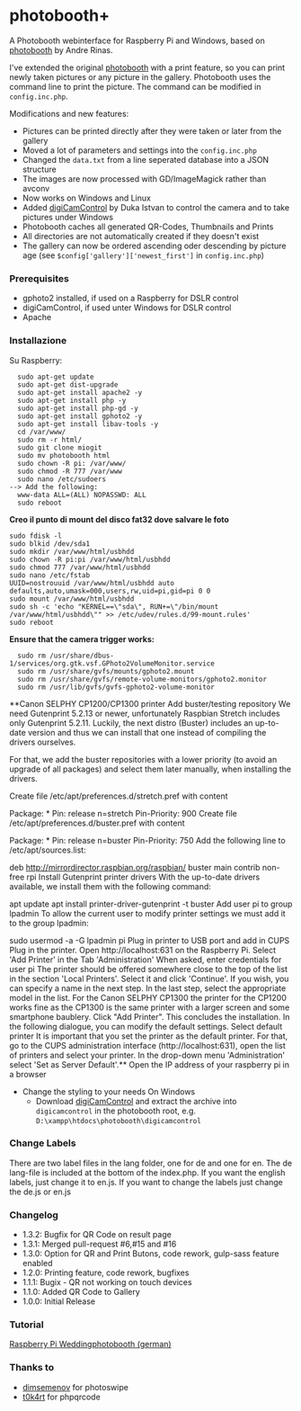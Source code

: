 # photobooth+
A Photobooth webinterface for Raspberry Pi and Windows, based on [photobooth](https://github.com/andreknieriem/photobooth) by Andre Rinas.

I've extended the original [photobooth](https://github.com/andreknieriem/photobooth) with a print feature, so you can print newly taken pictures or any picture in the gallery. Photobooth uses the command line to print the picture. The command can be modified in ```config.inc.php```.

Modifications and new features:
- Pictures can be printed directly after they were taken or later from the gallery
- Moved a lot of parameters and settings into the ```config.inc.php```
- Changed the ```data.txt``` from a line seperated database into a JSON structure
- The images are now processed with GD/ImageMagick rather than avconv
- Now works on Windows and Linux
- Added [digiCamControl](http://digicamcontrol.com/) by Duka Istvan to control the camera and to take pictures under Windows
- Photobooth caches all generated QR-Codes, Thumbnails and Prints
- All directories are not automatically created if they doesn't exist
- The gallery can now be ordered ascending oder descending by picture age (see ```$config['gallery']['newest_first']``` in ```config.inc.php```)

### Prerequisites
- gphoto2 installed, if used on a Raspberry for DSLR control
- digiCamControl, if used unter Windows for DSLR control
- Apache

### Installazione
Su Raspberry:
```
  sudo apt-get update
  sudo apt-get dist-upgrade
  sudo apt-get install apache2 -y
  sudo apt-get install php -y
  sudo apt-get install php-gd -y
  sudo apt-get install gphoto2 -y
  sudo apt-get install libav-tools -y
  cd /var/www/
  sudo rm -r html/
  sudo git clone miogit
  sudo mv photobooth html
  sudo chown -R pi: /var/www/
  sudo chmod -R 777 /var/www
  sudo nano /etc/sudoers
--> Add the following:
  www-data ALL=(ALL) NOPASSWD: ALL
  sudo reboot
```
**Creo il punto di mount del disco fat32 dove salvare le foto**
```
sudo fdisk -l
sudo blkid /dev/sda1
sudo mkdir /var/www/html/usbhdd
sudo chown -R pi:pi /var/www/html/usbhdd
sudo chmod 777 /var/www/html/usbhdd
sudo nano /etc/fstab
UUID=nostrouuid /var/www/html/usbhdd auto defaults,auto,umask=000,users,rw,uid=pi,gid=pi 0 0
sudo mount /var/www/html/usbhdd
sudo sh -c 'echo "KERNEL==\"sda\", RUN+=\"/bin/mount /var/www/html/usbhdd\"" >> /etc/udev/rules.d/99-mount.rules'
sudo reboot
```
**Ensure that the camera trigger works:**
```
  sudo rm /usr/share/dbus-1/services/org.gtk.vsf.GPhoto2VolumeMonitor.service
  sudo rm /usr/share/gvfs/mounts/gphoto2.mount
  sudo rm /usr/share/gvfs/remote-volume-monitors/gphoto2.monitor
  sudo rm /usr/lib/gvfs/gvfs-gphoto2-volume-monitor
```

**Canon SELPHY CP1200/CP1300 printer
Add buster/testing repository
We need Gutenprint 5.2.13 or newer, unfortunately Raspbian Stretch includes only Gutenprint 5.2.11. Luckily, the next distro (Buster) includes an up-to-date version and thus we can install that one instead of compiling the drivers ourselves.

For that, we add the buster repositories with a lower priority (to avoid an upgrade of all packages) and select them later manually, when installing the drivers.

Create file /etc/apt/preferences.d/stretch.pref with content

Package: *
Pin: release n=stretch
Pin-Priority: 900
Create file /etc/apt/preferences.d/buster.pref with content

Package: *
Pin: release n=buster
Pin-Priority: 750
Add the following line to /etc/apt/sources.list:

deb http://mirrordirector.raspbian.org/raspbian/ buster main contrib non-free rpi
Install Gutenprint printer drivers
With the up-to-date drivers available, we install them with the following command:

apt update
apt install printer-driver-gutenprint -t buster
Add user pi to group lpadmin
To allow the current user to modify printer settings we must add it to the group lpadmin:

sudo usermod -a -G lpadmin pi
Plug in printer to USB port and add in CUPS
Plug in the printer.
Open http://localhost:631 on the Raspberry Pi.
Select 'Add Printer' in the Tab 'Administration'
When asked, enter credentials for user pi
The printer should be offered somewhere close to the top of the list in the section 'Local Printers'. Select it and click 'Continue'.
If you wish, you can specify a name in the next step.
In the last step, select the appropriate model in the list. For the Canon SELPHY CP1300 the printer for the CP1200 works fine as the CP1300 is the same printer with a larger screen and some smartphone baublery.
Click "Add Printer". This concludes the installation.
In the following dialogue, you can modify the default settings.
Select default printer
It is important that you set the printer as the default printer. For that, go to the CUPS administration interface (http://localhost:631), open the list of printers and select your printer. In the drop-down menu 'Administration' select 'Set as Server Default'.**
Open the IP address of your raspberry pi in a browser

- Change the styling to your needs
On Windows
    - Download [digiCamControl](http://digicamcontrol.com/) and extract the archive into ```digicamcontrol``` in the photobooth root, e.g. ```D:\xampp\htdocs\photobooth\digicamcontrol```

### Change Labels
There are two label files in the lang folder, one for de and one for en. The de lang-file is included at the bottom of the index.php.
If you want the english labels, just change it to en.js.
If you want to change the labels just change the de.js or en.js

### Changelog
- 1.3.2: Bugfix for QR Code on result page
- 1.3.1: Merged pull-request #6,#15 and #16
- 1.3.0: Option for QR and Print Butons, code rework, gulp-sass feature enabled
- 1.2.0: Printing feature, code rework, bugfixes
- 1.1.1: Bugix - QR not working on touch devices
- 1.1.0: Added QR Code to Gallery
- 1.0.0: Initial Release

### Tutorial
[Raspberry Pi Weddingphotobooth (german)](https://www.andrerinas.de/tutorials/raspberry-pi-einen-dslr-weddingphotobooth-erstellen.html)

### Thanks to
- [dimsemenov](https://github.com/dimsemenov/photoswipe) for photoswipe
- [t0k4rt](https://github.com/t0k4rt/phpqrcode) for phpqrcode
